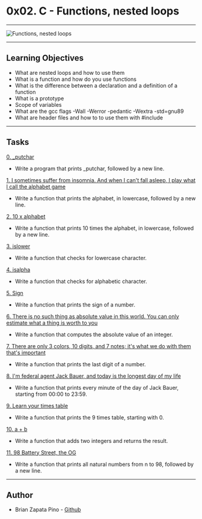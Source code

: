 # 0x02. C - Functions, nested loops

<hr>

![Functions, nested loops](https://media.geeksforgeeks.org/wp-content/cdn-uploads/Function-Prototype-in-c.png)

<hr>

## Learning Objectives
* What are nested loops and how to use them
* What is a function and how do you use functions
* What is the difference between a declaration and a definition of a function
* What is a prototype
* Scope of variables
* What are the gcc flags -Wall -Werror -pedantic -Wextra -std=gnu89
* What are header files and how to to use them with #include

<hr>

## Tasks
[0. _putchar](https://github.com/brian-1989/holbertonschool-low_level_programming/blob/main/0x02-functions_nested_loops/0-holberton.c)
* Write a program that prints _putchar, followed by a new line.

[1. I sometimes suffer from insomnia. And when I can't fall asleep, I play what I call the alphabet game](https://github.com/brian-1989/holbertonschool-low_level_programming/blob/main/0x02-functions_nested_loops/1-alphabet.c)
* Write a function that prints the alphabet, in lowercase, followed by a new line.

[2. 10 x alphabet](https://github.com/brian-1989/holbertonschool-low_level_programming/blob/main/0x02-functions_nested_loops/2-print_alphabet_x10.c)
* Write a function that prints 10 times the alphabet, in lowercase, followed by a new line.

[3. islower](https://github.com/brian-1989/holbertonschool-low_level_programming/blob/main/0x02-functions_nested_loops/3-islower.c)
* Write a function that checks for lowercase character.

[4. isalpha](https://github.com/brian-1989/holbertonschool-low_level_programming/blob/main/0x02-functions_nested_loops/4-isalpha.c)
* Write a function that checks for alphabetic character.

[5. Sign](https://github.com/brian-1989/holbertonschool-low_level_programming/blob/main/0x02-functions_nested_loops/5-sign.c)
* Write a function that prints the sign of a number.

[6. There is no such thing as absolute value in this world. You can only estimate what a thing is worth to you](https://github.com/brian-1989/holbertonschool-low_level_programming/blob/main/0x02-functions_nested_loops/6-abs.c)
* Write a function that computes the absolute value of an integer.

[7. There are only 3 colors, 10 digits, and 7 notes; it's what we do with them that's important](https://github.com/brian-1989/holbertonschool-low_level_programming/blob/main/0x02-functions_nested_loops/7-print_last_digit.c)
* Write a function that prints the last digit of a number.

[8. I'm federal agent Jack Bauer, and today is the longest day of my life](https://github.com/brian-1989/holbertonschool-low_level_programming/blob/main/0x02-functions_nested_loops/8-24_hours.c)
* Write a function that prints every minute of the day of Jack Bauer, starting from 00:00 to 23:59.

[9. Learn your times table](https://github.com/brian-1989/holbertonschool-low_level_programming/blob/main/0x02-functions_nested_loops/9-times_table.c)
* Write a function that prints the 9 times table, starting with 0.

[10. a + b](https://github.com/brian-1989/holbertonschool-low_level_programming/blob/main/0x02-functions_nested_loops/10-add.c)
* Write a function that adds two integers and returns the result.

[11. 98 Battery Street, the OG](https://github.com/brian-1989/holbertonschool-low_level_programming/blob/main/0x02-functions_nested_loops/11-print_to_98.c)
* Write a function that prints all natural numbers from n to 98, followed by a new line.

<hr>

## Author
* Brian Zapata Pino - [Github](https://github.com/brian-1989)